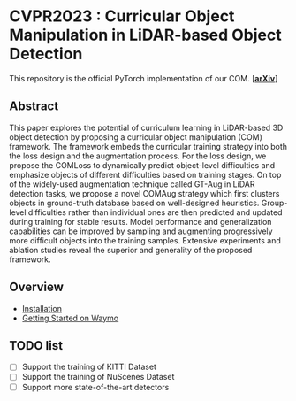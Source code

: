 # **CVPR2023 : Curricular Object Manipulation in LiDAR-based Object Detection**

This repository is the official PyTorch implementation of our COM. [[**arXiv**](https://arxiv.org/abs/2304.04248)]

## **Abstract**

This paper explores the potential of curriculum learning in LiDAR-based 3D object detection by proposing a curricular object manipulation (COM) framework. The framework embeds the curricular training strategy into both the loss design and the augmentation process. For the
loss design, we propose the COMLoss to dynamically predict object-level difficulties and emphasize objects of different difficulties based on training stages. On top of the widely-used augmentation technique called GT-Aug in LiDAR detection tasks, we propose a novel COMAug strategy
which first clusters objects in ground-truth database based on well-designed heuristics. Group-level difficulties rather than individual ones are then predicted and updated during training for stable results. Model performance and generalization capabilities can be improved by sampling and augmenting progressively more difficult objects into the training samples. Extensive experiments and ablation studies reveal the superior and generality of the proposed framework.

## Overview
- [Installation](docs/INSTALL.md)
- [Getting Started on Waymo](docs/GETTING_STARTED_WAYMO.md)

## TODO list
- [ ] Support the training of KITTI Dataset
- [ ] Support the training of NuScenes Dataset
- [ ] Support more state-of-the-art detectors
